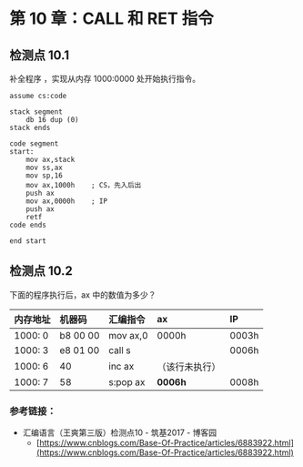 # 第 10 章：CALL 和 RET 指令

## 检测点 10.1

补全程序 ，实现从内存 1000:0000 处开始执行指令。

```text
assume cs:code

stack segment
    db 16 dup (0)
stack ends

code segment
start:
    mov ax,stack
    mov ss,ax
    mov sp,16
    mov ax,1000h    ; CS，先入后出
    push ax
    mov ax,0000h    ; IP
    push ax
    retf
code ends

end start
```

## 检测点 10.2

下面的程序执行后，ax 中的数值为多少？

| 内存地址 | 机器码 | 汇编指令 | ax | IP |
| :--- | :--- | :--- | :--- | :--- |
| 1000: 0 | b8 00 00 | mov ax,0 | 0000h | 0003h |
| 1000: 3 | e8 01 00 | call s |  | 0006h |
| 1000: 6 | 40 | inc ax | （该行未执行） |  |
| 1000: 7 | 58 | s:pop ax | **0006h** | 0008h |

### 参考链接：

* 汇编语言（王爽第三版）检测点10 - 筑基2017 - 博客园 
  * [https://www.cnblogs.com/Base-Of-Practice/articles/6883922.html](https://www.cnblogs.com/Base-Of-Practice/articles/6883922.html)

